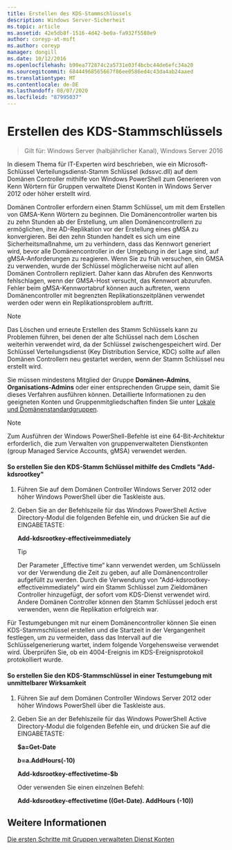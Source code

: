 ```yaml
---
title: Erstellen des KDS-Stammschlüssels
description: Windows Server-Sicherheit
ms.topic: article
ms.assetid: 42e5db8f-1516-4d42-be0a-fa932f5588e9
author: coreyp-at-msft
ms.author: coreyp
manager: dongill
ms.date: 10/12/2016
ms.openlocfilehash: b90ea772874c2a5731e03f4bcbc44de6efc34a20
ms.sourcegitcommit: 68444968565667f86ee0586ed4c43da4ab24aaed
ms.translationtype: MT
ms.contentlocale: de-DE
ms.lasthandoff: 08/07/2020
ms.locfileid: "87995037"
---
```

# <a name="create-the-key-distribution-services-kds-root-key"></a>Erstellen des KDS-Stammschlüssels

>Gilt für: Windows Server (halbjährlicher Kanal), Windows Server 2016

In diesem Thema für IT-Experten wird beschrieben, wie ein Microsoft-Schlüssel Verteilungsdienst-Stamm Schlüssel (kdssvc.dll) auf dem Domänen Controller mithilfe von Windows PowerShell zum Generieren von Kenn Wörtern für Gruppen verwaltete Dienst Konten in Windows Server 2012 oder höher erstellt wird.

Domänen Controller erfordern einen Stamm Schlüssel, um mit dem Erstellen von GMSA-Kenn Wörtern zu beginnen. Die Domänencontroller warten bis zu zehn Stunden ab der Erstellung, um allen Domänencontrollern zu ermöglichen, ihre AD-Replikation vor der Erstellung eines gMSA zu konvergieren. Bei den zehn Stunden handelt es sich um eine Sicherheitsmaßnahme, um zu verhindern, dass das Kennwort generiert wird, bevor alle Domänencontroller in der Umgebung in der Lage sind, auf gMSA-Anforderungen zu reagieren.  Wenn Sie zu früh versuchen, ein GMSA zu verwenden, wurde der Schlüssel möglicherweise nicht auf allen Domänen Controllern repliziert. Daher kann das Abrufen des Kennworts fehlschlagen, wenn der GMSA-Host versucht, das Kennwort abzurufen. Fehler beim gMSA-Kennwortabruf können auch auftreten, wenn Domänencontroller mit begrenzten Replikationszeitplänen verwendet werden oder wenn ein Replikationsproblem auftritt.

> [!NOTE]
> Das Löschen und erneute Erstellen des Stamm Schlüssels kann zu Problemen führen, bei denen der alte Schlüssel nach dem Löschen weiterhin verwendet wird, da der Schlüssel zwischengespeichert wird. Der Schlüssel Verteilungsdienst (Key Distribution Service, KDC) sollte auf allen Domänen Controllern neu gestartet werden, wenn der Stamm Schlüssel neu erstellt wird.

Sie müssen mindestens Mitglied der Gruppe **Domänen-Admins**, **Organisations-Admins** oder einer entsprechenden Gruppe sein, damit Sie dieses Verfahren ausführen können. Detaillierte Informationen zu den geeigneten Konten und Gruppenmitgliedschaften finden Sie unter [Lokale und Domänenstandardgruppen](/previous-versions/orphan-topics/ws.10/dd728026(v=ws.10)).

> [!NOTE]
> Zum Ausführen der Windows PowerShell-Befehle ist eine 64-Bit-Architektur erforderlich, die zum Verwalten von gruppenverwalteten Dienstkonten (group Managed Service Accounts, gMSA) verwendet werden.

#### <a name="to-create-the-kds-root-key-using-the-add-kdsrootkey-cmdlet"></a>So erstellen Sie den KDS-Stamm Schlüssel mithilfe des Cmdlets "Add-kdsrootkey"

1.  Führen Sie auf dem Domänen Controller Windows Server 2012 oder höher Windows PowerShell über die Taskleiste aus.

2.  Geben Sie an der Befehlszeile für das Windows PowerShell Active Directory-Modul die folgenden Befehle ein, und drücken Sie auf die EINGABETASTE:

    **Add-kdsrootkey-effectiveimmediately**

    > [!TIP]
    > Der Parameter „Effective time“ kann verwendet werden, um Schlüsseln vor der Verwendung die Zeit zu geben, auf alle Domänencontroller aufgefüllt zu werden. Durch die Verwendung von "Add-kdsrootkey-effectiveimmediately" wird ein Stamm Schlüssel zum Zieldomänen Controller hinzugefügt, der sofort vom KDS-Dienst verwendet wird. Andere Domänen Controller können den Stamm Schlüssel jedoch erst verwenden, wenn die Replikation erfolgreich war.

Für Testumgebungen mit nur einem Domänencontroller können Sie einen KDS-Stammschlüssel erstellen und die Startzeit in der Vergangenheit festlegen, um zu vermeiden, dass das Intervall auf die Schlüsselgenerierung wartet, indem folgende Vorgehensweise verwendet wird. Überprüfen Sie, ob ein 4004-Ereignis im KDS-Ereignisprotokoll protokolliert wurde.

#### <a name="to-create-the-kds-root-key-in-a-test-environment-for-immediate-effectiveness"></a>So erstellen Sie den KDS-Stammschlüssel in einer Testumgebung mit unmittelbarer Wirksamkeit

1.  Führen Sie auf dem Domänen Controller Windows Server 2012 oder höher Windows PowerShell über die Taskleiste aus.

2.  Geben Sie an der Befehlszeile für das Windows PowerShell Active Directory-Modul die folgenden Befehle ein, und drücken Sie auf die EINGABETASTE:

    **$a=Get-Date**

    **$b=$a.AddHours(-10)**

    **Add-kdsrootkey-effectivetime-$b**

    Oder verwenden Sie einen einzelnen Befehl:

    **Add-kdsrootkey-effectivetime ((Get-Date). AddHours (-10))**

## <a name="see-also"></a>Weitere Informationen
[Die ersten Schritte mit Gruppen verwalteten Dienst Konten](getting-started-with-group-managed-service-accounts.md)